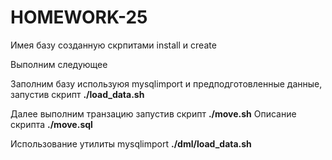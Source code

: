 # HOMEWORK-25

Имея базу созданную скрпитами install и create

Выполним следующее

Заполним базу используюя mysqlimport и предподготовленные данные, запустив скрипт __./load_data.sh__

Далее выполним транзацию запустив скрипт __./move.sh__
Описание скрипта __./move.sql__

Использование утилиты mysqlimport __./dml/load_data.sh__